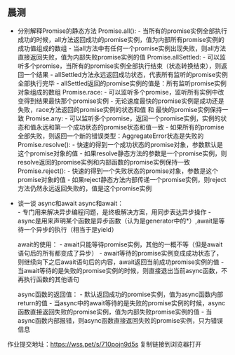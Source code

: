 ## 晨测
- 分别解释Promise的静态方法
    Promise.all():
        - 当所有的promise实例全部执行成功的时候，all方法返回成功的promise实例，值为内部所有promise实例的成功值组成的数组
        - 当all方法中有任何一个promise实例出现失败，则all方法直接返回失败，值为内部失败promise实例的值
    Promise.allSettled:
        - 可以监听多个promise，当所有的promise实例全部执行结束（状态转换结束），则返回一个结果
        - allSettled方法永远返回成功状态，代表所有监听的promise实例全部执行完毕
        - allSettled返回的promise实例的值是：所有监听promise实例对象组成的数组
    Promise.race:
        - 可以监听多个promise，监听所有实例中改变得到结果最快那个promise实例
        - 无论速度最快的promise实例是成功还是失败，race方法返回的promise实例的状态和值 和 最快的promise实例保持一致
    Promise.any:
        - 可以监听多个promise，返回一个promise实例，实例的状态和值永远和第一个成功状态的promise状态和值一致
        - 如果所有的promise全部失败，则返回一个新的错误类型：AggregateError状态是失败的
    Promise.resolve():
        - 快速的得到一个成功状态的promise对象，参数默认是这个promise对象的值
        - 如果resolve静态方法的参数是一个promise实例，则resolve返回的promise实例和内部函数的promise实例保持一致
    Promise.reject():
        - 快速的得到一个失败状态的promise对象，参数是这个promise对象的值
        - 如果reject静态方法内部传递一个promise实例，则reject方法仍然永远返回失败的，值是这个promise实例

- 谈一谈 async和await
    async和await：  
        - 专门用来解决异步编程问题，是终极解决方案，用同步表达异步操作
        - async是用来声明某个函数是异步函数（认为是generator中的*）,await是等待一个异步的执行（相当于是yield）

    await的使用：
        - await只能等待promise实例，其他的一概不等（但是await语句后的所有都变成了异步）
        - await等待的promise实例变成成功状态了，则继续向下之后await语句后的内容，await返回当前成功promise实例的值
        - 当await等待的是失败的promise实例的时候，则直接退出当前async函数，不再执行函数的其他语句

    async函数的返回值：
        - 默认返回成功的promise实例，值为async函数内部return的值
        - 当async中的await等待的是失败的promise实例的时候，async函数直接返回失败的promise实例，值为内部失败promise实例的值
        - 当async函数内部报错，则async函数直接返回失败的promise实例，只为错误信息



作业提交地址：https://wss.pet/s/710pojn9d5s 复制链接到浏览器打开
        

    
        
             
